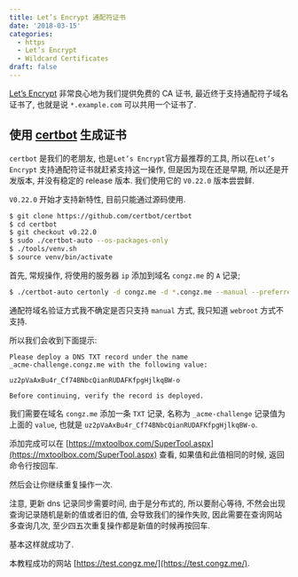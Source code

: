 ```yaml
---
title: Let’s Encrypt 通配符证书
date: '2018-03-15'
categories:
  - https
  - Let’s Encrypt
  - Wildcard Certificates
draft: false
---
```


[Let’s Encrypt](https://letsencrypt.org/) 非常良心地为我们提供免费的 CA 证书, 最近终于支持通配符子域名证书了, 也就是说 `*.example.com` 可以共用一个证书了.

<!--more-->

## 使用 [certbot](https://certbot.eff.org/) 生成证书

`certbot` 是我们的老朋友, 也是`Let’s Encrypt`官方最推荐的工具, 所以在`Let’s Encrypt` 支持通配符证书就赶紧支持这一操作, 但是因为现在还是早期, 所以还是开发版本, 并没有稳定的 release 版本. 我们使用它的 `V0.22.0` 版本尝尝鲜.

`V0.22.0` 开始才支持新特性, 目前只能通过源码使用.

```sh
$ git clone https://github.com/certbot/certbot
$ cd certbot
$ git checkout v0.22.0
$ sudo ./certbot-auto --os-packages-only
$ ./tools/venv.sh
$ source venv/bin/activate
```

首先, 常规操作, 将使用的服务器 `ip` 添加到域名 `congz.me` 的 `A` 记录;

```sh
$ ./certbot-auto certonly -d congz.me -d *.congz.me --manual --preferred-challenges dns-01 --server https://acme-v02.api.letsencrypt.org/directoryConnection
```

通配符域名验证方式我不确定是否只支持 `manual` 方式, 我只知道 `webroot` 方式不支持.

所以我们会收到下面提示:

```
Please deploy a DNS TXT record under the name
_acme-challenge.congz.me with the following value:

uz2pVaAxBu4r_Cf74BNbcQianRUDAFKfpgHjlkqBW-o

Before continuing, verify the record is deployed.
```

我们需要在域名 `congz.me` 添加一条 `TXT` 记录, 名称为 `_acme-challenge` 记录值为上面的 `value`, 也就是 `uz2pVaAxBu4r_Cf74BNbcQianRUDAFKfpgHjlkqBW-o`.

添加完成可以在 [https://mxtoolbox.com/SuperTool.aspx](https://mxtoolbox.com/SuperTool.aspx) 查看, 如果值和此值相同的时候, 返回命令行按回车.

然后会让你继续重复操作一次.

注意, 更新 dns 记录同步需要时间, 由于是分布式的, 所以要耐心等待, 不然会出现查询记录随机是新的值或者旧的值, 会导致我们的操作失败, 因此需要在查询网站多查询几次, 至少四五次重复操作都是新值的时候再按回车.

基本这样就成功了.

本教程成功的网站 [https://test.congz.me/](https://test.congz.me/).
